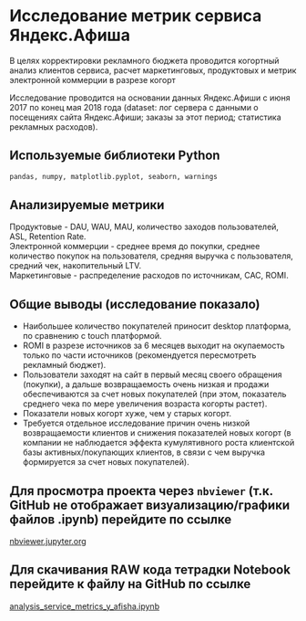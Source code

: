 # Исследование  метрик сервиса Яндекс.Афиша

В целях корректировки рекламного бюджета проводится когортный анализ клиентов сервиса, расчет маркетинговых, продуктовых и метрик электронной коммерции в разрезе когорт

Исследование проводится на основании данных Яндекс.Афиши с июня 2017 по конец мая 2018 года (dataset: лог сервера с данными о посещениях сайта Яндекс.Афиши; заказы за этот период; статистика рекламных расходов).

## Используемые библиотеки Python
```python
pandas, numpy, matplotlib.pyplot, seaborn, warnings
```
## Анализируемые метрики  
Продуктовые - DAU, WAU, MAU, количество заходов пользователей, ASL, Retention Rate.  
Электронной коммерции - среднее время до покупки, среднее количество покупок на пользователя, средняя выручка с пользователя, средний чек, накопительный LTV.  
Маркетинговые - распределение расходов по источникам, CAC, ROMI.

## Общие выводы (исследование показало) 
* Наибольшее количество покупателей приносит desktop платформа, по сравнению с touch платформой. 
* ROMI в разрезе источников за 6 месяцев выходит на окупаемость только по части источников (рекомендуется пересмотреть рекламный бюджет).
* Пользователи заходят на сайт в первый месяц своего обращения (покупки), а дальше возвращаемость очень низкая и продажи обеспечиваются за счет новых покупателей (при этом, показатель среднего чека по мере увеличения возраста когорты растет).
* Показатели новых когорт хуже, чем у старых когорт.
* Требуется отдельное исследование причин очень низкой возвращаемости клиентов и снижения показателей новых когорт (в компании не наблюдается эффекта кумулятивного роста клиентской базы активных/покупающих клиентов, в связи с чем выручка формируется за счет новых покупателей).

## Для просмотра проекта через `nbviewer` (т.к. GitHub не отображает визуализацию/графики файлов .ipynb) перейдите по ссылке
[nbviewer.jupyter.org](https://nbviewer.jupyter.org/github/BogData/Data_analytics/blob/main/analysis_service_metrics_y_afisha/analysis_service_metrics_y_afisha.ipynb)

## Для скачивания RАW кода тетрадки Notebook перейдите к файлу на GitHub по ссылке
[analysis_service_metrics_y_afisha.ipynb](https://github.com/BogData/Data_analytics/blob/main/analysis_service_metrics_y_afisha/analysis_service_metrics_y_afisha.ipynb)
